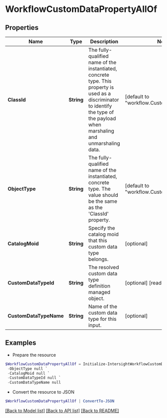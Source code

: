 # WorkflowCustomDataPropertyAllOf
## Properties

Name | Type | Description | Notes
------------ | ------------- | ------------- | -------------
**ClassId** | **String** | The fully-qualified name of the instantiated, concrete type. This property is used as a discriminator to identify the type of the payload when marshaling and unmarshaling data. | [default to "workflow.CustomDataProperty"]
**ObjectType** | **String** | The fully-qualified name of the instantiated, concrete type. The value should be the same as the &#39;ClassId&#39; property. | [default to "workflow.CustomDataProperty"]
**CatalogMoid** | **String** | Specify the catalog moid that this custom data type belongs. | [optional] 
**CustomDataTypeId** | **String** | The resolved custom data type definition managed object. | [optional] [readonly] 
**CustomDataTypeName** | **String** | Name of the custom data type for this input. | [optional] 

## Examples

- Prepare the resource
```powershell
$WorkflowCustomDataPropertyAllOf = Initialize-IntersightWorkflowCustomDataPropertyAllOf  -ClassId null `
 -ObjectType null `
 -CatalogMoid null `
 -CustomDataTypeId null `
 -CustomDataTypeName null
```

- Convert the resource to JSON
```powershell
$WorkflowCustomDataPropertyAllOf | ConvertTo-JSON
```

[[Back to Model list]](../README.md#documentation-for-models) [[Back to API list]](../README.md#documentation-for-api-endpoints) [[Back to README]](../README.md)

